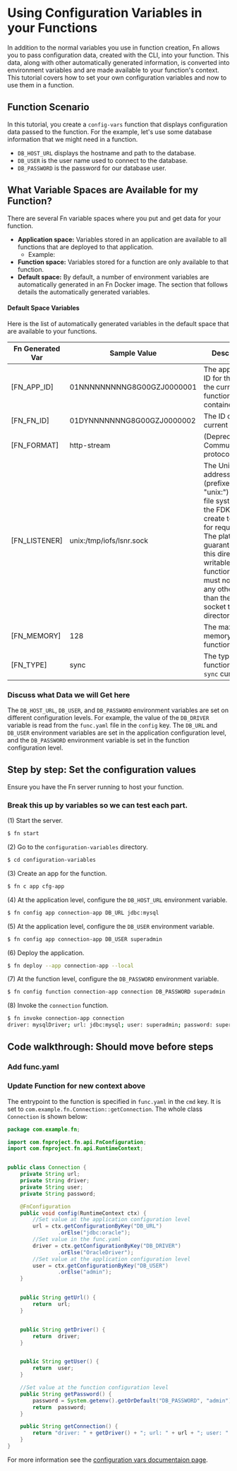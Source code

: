 # Using Configuration Variables in your Functions
In addition to the normal variables you use in function creation, Fn allows you to pass configuration data, created with the CLI, into your function.  This data, along with other automatically generated information, is converted into environment variables and are made available to your function's context. This tutorial covers how to set your own configuration variables and now to use them in a function.

## Function Scenario
In this tutorial, you create a `config-vars` function that displays configuration data passed to the function. For the example, let's use some database information that we might need in a function.

* `DB_HOST_URL` displays the hostname and path to the database.
* `DB_USER` is the user name used to connect to the database.
* `DB_PASSWORD` is the password for our database user.

## What Variable Spaces are Available for my Function?
There are several Fn variable spaces where you put and get data for your function.

* **Application space:** Variables stored in an application are available to all functions that are deployed to that application.
    * Example: 
* **Function space:** Variables stored for a function are only available to that function.
* **Default space:** By default, a number of environment variables are automatically generated in an Fn Docker image. The section that follows details the automatically generated variables.

#### Default Space Variables
Here is the list of automatically generated variables in the default space that are available to your functions.

|Fn Generated Var|Sample Value|Description|
|----------------|------------|-----------|
|[FN_APP_ID]|01NNNNNNNNNG8G00GZJ0000001|The application ID for the app the current function is contained in.|
|[FN_FN_ID]|01DYNNNNNNNG8G00GZJ0000002|The ID of the current function|
|[FN_FORMAT]|http-stream|(Deprecated). Communications protocol.|
|[FN_LISTENER]|unix:/tmp/iofs/lsnr.sock|The Unix socket address (prefixed with "unix:") on the file system that the FDK should create to listen for requests. The platform will guarantee that this directory is writable to the function. FDKs must not write any other data than the unix socket to this directory.|
|[FN_MEMORY]|128|The maximum memory of the function in MB.|
|[FN_TYPE]|sync|The type of function. Always `sync` currently.|



### Discuss what Data we will Get here

The `DB_HOST_URL`, `DB_USER`, and `DB_PASSWORD` environment variables are set on different configuration levels.
For example, the value of the `DB_DRIVER` variable is read from the `func.yaml` file in the `config` key. The `DB_URL` and `DB_USER`
environment variables are set in the application configuration level, and the `DB_PASSWORD` environment variable is set in the
function configuration level.

## Step by step: Set the configuration values
Ensure you have the Fn server running to host your function.

### Break this up by variables so we can test each part.

(1) Start the server.

```sh
$ fn start
```

(2) Go to the `configuration-variables` directory.

```sh
$ cd configuration-variables
```

(3) Create an app for the function.

```sh
$ fn c app cfg-app
```

(4) At the application level, configure the `DB_HOST_URL` environment variable.

```sh
$ fn config app connection-app DB_URL jdbc:mysql
```

(5) At the application level, configure the `DB_USER` environment variable.

```sh
$ fn config app connection-app DB_USER superadmin
```

(6) Deploy the application.

```sh
$ fn deploy --app connection-app --local
```
(7) At the function level, configure the `DB_PASSWORD` environment variable.

```sh
$ fn config function connection-app connection DB_PASSWORD superadmin
```

(8) Invoke the `connection` function.

```sh
$ fn invoke connection-app connection
driver: mysqlDriver; url: jdbc:mysql; user: superadmin; password: superadmin
```

## Code walkthrough: Should move before steps

### Add func.yaml


### Update Function for new context above



The entrypoint to the function is specified in `func.yaml` in the `cmd` key.
It is set to `com.example.fn.Connection::getConnection`. The whole class
`Connection` is shown below:

```java
package com.example.fn;

import com.fnproject.fn.api.FnConfiguration;
import com.fnproject.fn.api.RuntimeContext;


public class Connection {
	private String url;
	private String driver;
	private String user;
	private String password;

	@FnConfiguration
    public void config(RuntimeContext ctx) {
		//Set value at the application configuration level
    	url = ctx.getConfigurationByKey("DB_URL")
    			.orElse("jdbc:oracle");
    	//Set value in the func.yaml
    	driver = ctx.getConfigurationByKey("DB_DRIVER")
    			.orElse("OracleDriver");
    	//Set value at the application configuration level
    	user = ctx.getConfigurationByKey("DB_USER")
    			.orElse("admin");
    }


    public String getUrl() {
    	return  url;
    }


    public String getDriver() {
    	return  driver;        
    }


    public String getUser() {
        return  user;        
    }

	//Set value at the function configuration level
    public String getPassword() {
        password = System.getenv().getOrDefault("DB_PASSWORD", "admin");
    	return  password;        
    }

    public String getConnection() {
    	return "driver: " + getDriver() + "; url: " + url + "; user: " + getUser() + "; password: " + getPassword();
    }
}

```

For more information see the [configuration vars documentaion page](https://github.com/fnproject/docs/blob/master/fn/develop/configs.md).
